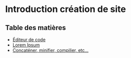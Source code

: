 # Introduction création de site

## Table des matières


- [Éditeur de code](editeur/editeur.md)
- [Lorem Ipsum](autres/lorem-ipsum.md)
- [Concaténer, minifier, compilier, etc...](compilateur/compilateur.md)

